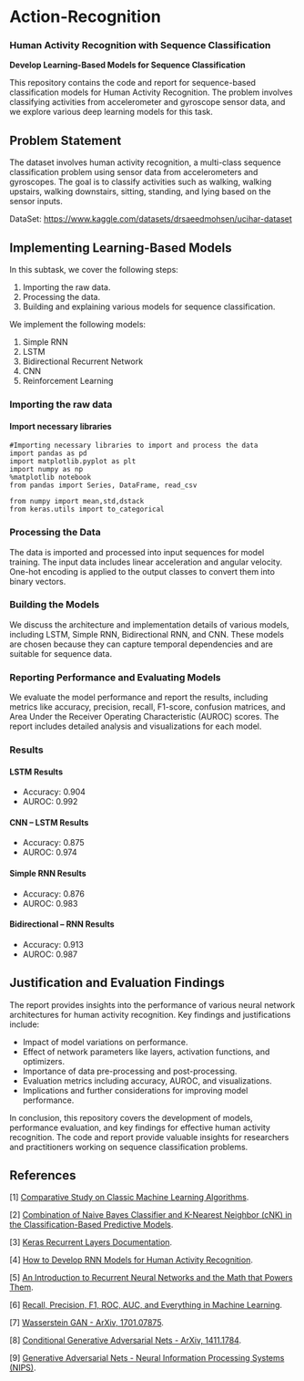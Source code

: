 # Action-Recognition

### Human Activity Recognition with Sequence Classification

**Develop Learning-Based Models for Sequence Classification**

This repository contains the code and report for sequence-based classification models for Human Activity Recognition. The problem involves classifying activities from accelerometer and gyroscope sensor data, and we explore various deep learning models for this task.

## Problem Statement

The dataset involves human activity recognition, a multi-class sequence classification problem using sensor data from accelerometers and gyroscopes. The goal is to classify activities such as walking, walking upstairs, walking downstairs, sitting, standing, and lying based on the sensor inputs.

DataSet: https://www.kaggle.com/datasets/drsaeedmohsen/ucihar-dataset

## Implementing Learning-Based Models

In this subtask, we cover the following steps:

1. Importing the raw data.
2. Processing the data.
3. Building and explaining various models for sequence classification.

We implement the following models:
1. Simple RNN
2. LSTM
3. Bidirectional Recurrent Network
4. CNN
5. Reinforcement Learning

### Importing the raw data

#### Import necessary libraries
``` python3
#Importing necessary libraries to import and process the data
import pandas as pd
import matplotlib.pyplot as plt
import numpy as np
%matplotlib notebook
from pandas import Series, DataFrame, read_csv

from numpy import mean,std,dstack
from keras.utils import to_categorical
```

### Processing the Data

The data is imported and processed into input sequences for model training. The input data includes linear acceleration and angular velocity. One-hot encoding is applied to the output classes to convert them into binary vectors.

### Building the Models

We discuss the architecture and implementation details of various models, including LSTM, Simple RNN, Bidirectional RNN, and CNN. These models are chosen because they can capture temporal dependencies and are suitable for sequence data.

### Reporting Performance and Evaluating Models

We evaluate the model performance and report the results, including metrics like accuracy, precision, recall, F1-score, confusion matrices, and Area Under the Receiver Operating Characteristic (AUROC) scores. The report includes detailed analysis and visualizations for each model.

### Results

#### LSTM Results
- Accuracy: 0.904
- AUROC: 0.992

#### CNN – LSTM Results
- Accuracy: 0.875
- AUROC: 0.974

#### Simple RNN Results
- Accuracy: 0.876
- AUROC: 0.983

#### Bidirectional – RNN Results
- Accuracy: 0.913
- AUROC: 0.987

## Justification and Evaluation Findings

The report provides insights into the performance of various neural network architectures for human activity recognition. Key findings and justifications include:

- Impact of model variations on performance.
- Effect of network parameters like layers, activation functions, and optimizers.
- Importance of data pre-processing and post-processing.
- Evaluation metrics including accuracy, AUROC, and visualizations.
- Implications and further considerations for improving model performance.

In conclusion, this repository covers the development of models, performance evaluation, and key findings for effective human activity recognition. The code and report provide valuable insights for researchers and practitioners working on sequence classification problems.

## References

[1] [Comparative Study on Classic Machine Learning Algorithms](https://towardsdatascience.com/comparative-study-on-classic-machine-learning-algorithms-24f9ff6ab222).

[2] [Combination of Naive Bayes Classifier and K-Nearest Neighbor (cNK) in the Classification-Based Predictive Models](https://www.researchgate.net/publication/289846895_Combination_of_Naive_Bayes_Classifier_and_K-Nearest_Neighbor_cNK_in_the_Classification_Based_Predictive_Models).

[3] [Keras Recurrent Layers Documentation](https://keras.io/api/layers/recurrent_layers/).

[4] [How to Develop RNN Models for Human Activity Recognition](https://machinelearningmastery.com/how-to-develop-rnn-models-for-human-activity-recognition-time-series-classification/).

[5] [An Introduction to Recurrent Neural Networks and the Math that Powers Them](https://machinelearningmastery.com/an-introduction-to-recurrent-neural-networks-and-the-math-that-powers-them/).

[6] [Recall, Precision, F1, ROC, AUC, and Everything in Machine Learning](https://medium.com/swlh/recall-precision-f1-roc-auc-and-everything-542aedf322b9).

[7] [Wasserstein GAN - ArXiv, 1701.07875](https://arxiv.org/abs/1701.07875).

[8] [Conditional Generative Adversarial Nets - ArXiv, 1411.1784](https://arxiv.org/abs/1411.1784).

[9] [Generative Adversarial Nets - Neural Information Processing Systems (NIPS)](https://papers.nips.cc/paper/5423-generative-adversarial-nets.pdf).
